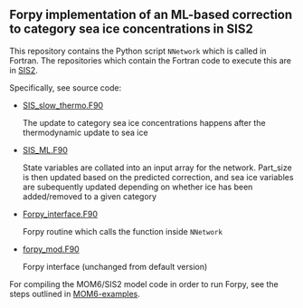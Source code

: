 ## Forpy implementation of an ML-based correction to category sea ice concentrations in SIS2

This repository contains the Python script `NNetwork` which is called in Fortran. The repositories which contain the Fortran code to execute this are in [SIS2](https://github.com/William-gregory/SIS2/tree/forpy_SPEAR/src).

Specifically, see source code:

- [SIS_slow_thermo.F90](https://github.com/William-gregory/SIS2/tree/forpy_SPEAR/src/SIS_slow_thermo.F90)
  
  The update to category sea ice concentrations happens after the thermodynamic update to sea ice
- [SIS_ML.F90](https://github.com/William-gregory/SIS2/tree/forpy_SPEAR/src/SIS_ML.F90)
  
  State variables are collated into an input array for the network. Part_size is then updated based on the predicted correction, and sea ice variables are subequently updated
  depending on whether ice has been added/removed to a given category
- [Forpy_interface.F90](https://github.com/William-gregory/SIS2/tree/forpy_SPEAR/src/Forpy_interface.F90)
  
  Forpy routine which calls the function inside `NNetwork`
- [forpy_mod.F90](https://github.com/William-gregory/SIS2/tree/forpy_SPEAR/src/forpy_mod.F90)
  
  Forpy interface (unchanged from default version)

For compiling the MOM6/SIS2 model code in order to run Forpy, see the steps outlined in [MOM6-examples](https://github.com/William-gregory/MOM6-examples/blob/forpy_dev/COMPILE_MOM6SIS2.sh).
